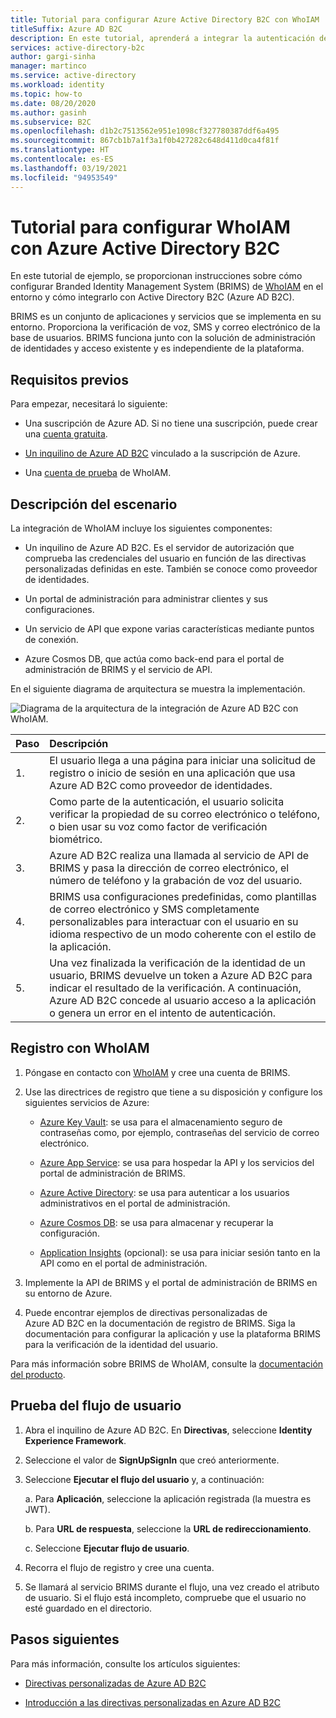 ```yaml
---
title: Tutorial para configurar Azure Active Directory B2C con WhoIAM
titleSuffix: Azure AD B2C
description: En este tutorial, aprenderá a integrar la autenticación de Azure AD B2C con WhoIAM para la verificación de usuarios.
services: active-directory-b2c
author: gargi-sinha
manager: martinco
ms.service: active-directory
ms.workload: identity
ms.topic: how-to
ms.date: 08/20/2020
ms.author: gasinh
ms.subservice: B2C
ms.openlocfilehash: d1b2c7513562e951e1098cf327780387ddf6a495
ms.sourcegitcommit: 867cb1b7a1f3a1f0b427282c648d411d0ca4f81f
ms.translationtype: HT
ms.contentlocale: es-ES
ms.lasthandoff: 03/19/2021
ms.locfileid: "94953549"
---
```

# <a name="tutorial-for-configuring-whoiam-with-azure-active-directory-b2c"></a>Tutorial para configurar WhoIAM con Azure Active Directory B2C

En este tutorial de ejemplo, se proporcionan instrucciones sobre cómo configurar Branded Identity Management System (BRIMS) de [WhoIAM](https://www.whoiam.ai/brims/) en el entorno y cómo integrarlo con Active Directory B2C (Azure AD B2C).

BRIMS es un conjunto de aplicaciones y servicios que se implementa en su entorno. Proporciona la verificación de voz, SMS y correo electrónico de la base de usuarios. BRIMS funciona junto con la solución de administración de identidades y acceso existente y es independiente de la plataforma.

## <a name="prerequisites"></a>Requisitos previos

Para empezar, necesitará lo siguiente:

- Una suscripción de Azure AD. Si no tiene una suscripción, puede crear una [cuenta gratuita](https://azure.microsoft.com/free/).

- [Un inquilino de Azure AD B2C](./tutorial-create-tenant.md) vinculado a la suscripción de Azure.

- Una [cuenta de prueba](https://www.whoiam.ai/contact-us/) de WhoIAM.

## <a name="scenario-description"></a>Descripción del escenario

La integración de WhoIAM incluye los siguientes componentes:

- Un inquilino de Azure AD B2C. Es el servidor de autorización que comprueba las credenciales del usuario en función de las directivas personalizadas definidas en este. También se conoce como proveedor de identidades.

- Un portal de administración para administrar clientes y sus configuraciones.

- Un servicio de API que expone varias características mediante puntos de conexión.  

- Azure Cosmos DB, que actúa como back-end para el portal de administración de BRIMS y el servicio de API.

En el siguiente diagrama de arquitectura se muestra la implementación.

![Diagrama de la arquitectura de la integración de Azure AD B2C con WhoIAM.](media/partner-whoiam/whoiam-architecture-diagram.png)

|Paso | Descripción |
|:-----| :-----------|
| 1. | El usuario llega a una página para iniciar una solicitud de registro o inicio de sesión en una aplicación que usa Azure AD B2C como proveedor de identidades.
| 2. | Como parte de la autenticación, el usuario solicita verificar la propiedad de su correo electrónico o teléfono, o bien usar su voz como factor de verificación biométrico.  
| 3. | Azure AD B2C realiza una llamada al servicio de API de BRIMS y pasa la dirección de correo electrónico, el número de teléfono y la grabación de voz del usuario.
| 4. | BRIMS usa configuraciones predefinidas, como plantillas de correo electrónico y SMS completamente personalizables para interactuar con el usuario en su idioma respectivo de un modo coherente con el estilo de la aplicación.
| 5. | Una vez finalizada la verificación de la identidad de un usuario, BRIMS devuelve un token a Azure AD B2C para indicar el resultado de la verificación. A continuación, Azure AD B2C concede al usuario acceso a la aplicación o genera un error en el intento de autenticación.  

## <a name="sign-up-with-whoiam"></a>Registro con WhoIAM

1. Póngase en contacto con [WhoIAM](https://www.whoiam.ai/contact-us/) y cree una cuenta de BRIMS.

2. Use las directrices de registro que tiene a su disposición y configure los siguientes servicios de Azure:

    - [Azure Key Vault](https://azure.microsoft.com/services/key-vault/): se usa para el almacenamiento seguro de contraseñas como, por ejemplo, contraseñas del servicio de correo electrónico.

    - [Azure App Service](https://azure.microsoft.com/services/app-service/): se usa para hospedar la API y los servicios del portal de administración de BRIMS.

    - [Azure Active Directory](https://azure.microsoft.com/services/active-directory/): se usa para autenticar a los usuarios administrativos en el portal de administración.

    - [Azure Cosmos DB](https://azure.microsoft.com/services/cosmos-db/): se usa para almacenar y recuperar la configuración.

    - [Application Insights](../azure-monitor/app/app-insights-overview.md) (opcional): se usa para iniciar sesión tanto en la API como en el portal de administración.

3. Implemente la API de BRIMS y el portal de administración de BRIMS en su entorno de Azure.

4. Puede encontrar ejemplos de directivas personalizadas de Azure AD B2C en la documentación de registro de BRIMS. Siga la documentación para configurar la aplicación y use la plataforma BRIMS para la verificación de la identidad del usuario.  

Para más información sobre BRIMS de WhoIAM, consulte la [documentación del producto](https://www.whoiam.ai/brims/).

## <a name="test-the-user-flow"></a>Prueba del flujo de usuario

1. Abra el inquilino de Azure AD B2C. En **Directivas**, seleccione **Identity Experience Framework**.

2. Seleccione el valor de **SignUpSignIn** que creó anteriormente.

3. Seleccione **Ejecutar el flujo del usuario** y, a continuación:

   a. Para **Aplicación**, seleccione la aplicación registrada (la muestra es JWT).

   b. Para **URL de respuesta**, seleccione la **URL de redireccionamiento**.

   c. Seleccione **Ejecutar flujo de usuario**.

4. Recorra el flujo de registro y cree una cuenta.

5. Se llamará al servicio BRIMS durante el flujo, una vez creado el atributo de usuario. Si el flujo está incompleto, compruebe que el usuario no esté guardado en el directorio.

## <a name="next-steps"></a>Pasos siguientes

Para más información, consulte los artículos siguientes:

- [Directivas personalizadas de Azure AD B2C](./custom-policy-overview.md)

- [Introducción a las directivas personalizadas en Azure AD B2C](./custom-policy-get-started.md?tabs=applications)